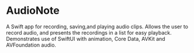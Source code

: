 # AudioNote
A Swift app for recording, saving,and playing audio clips.
Allows the user to record audio, and presents the recordings in a list for easy playback. Demonstrates use of SwiftUI with animation, Core Data, AVKit and AVFoundation audio.
